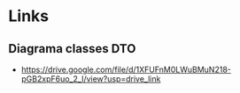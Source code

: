 # Links

## Diagrama classes DTO

- <https://drive.google.com/file/d/1XFUFnM0LWuBMuN218-pGB2xpF6uo_2_I/view?usp=drive_link>